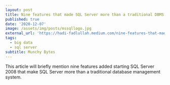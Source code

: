 ```yaml
---
layout: post
title: Nine features that made SQL Server more than a traditional DBMS
published: true
date: '2020-12-07'
image: /assets/img/posts/mssqllogo.jpg
external_url: 'https://hadi-fadlullah.medium.com/nine-features-that-made-sql-server-more-than-a-traditional-dbms-342baa60eaed'
tags:
  - big data
  - sql server
subtitle: Munchy Bytes
---
```

This article will briefly mention nine features added starting SQL Server 2008 that make SQL Server more than a traditional database management system.
